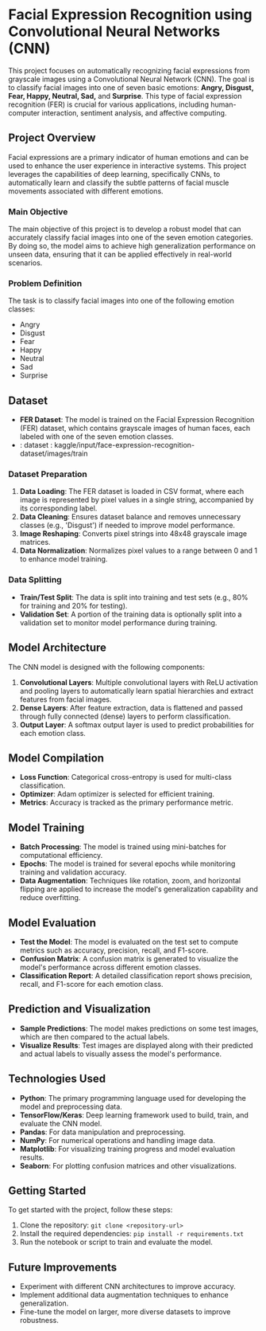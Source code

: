 # Facial Expression Recognition using Convolutional Neural Networks (CNN)

This project focuses on automatically recognizing facial expressions from grayscale images using a Convolutional Neural Network (CNN). The goal is to classify facial images into one of seven basic emotions: **Angry, Disgust, Fear, Happy, Neutral, Sad,** and **Surprise**. This type of facial expression recognition (FER) is crucial for various applications, including human-computer interaction, sentiment analysis, and affective computing.

## Project Overview

Facial expressions are a primary indicator of human emotions and can be used to enhance the user experience in interactive systems. This project leverages the capabilities of deep learning, specifically CNNs, to automatically learn and classify the subtle patterns of facial muscle movements associated with different emotions.

### Main Objective
The main objective of this project is to develop a robust model that can accurately classify facial images into one of the seven emotion categories. By doing so, the model aims to achieve high generalization performance on unseen data, ensuring that it can be applied effectively in real-world scenarios.

### Problem Definition
The task is to classify facial images into one of the following emotion classes:

- Angry
- Disgust
- Fear
- Happy
- Neutral
- Sad
- Surprise

## Dataset

- **FER Dataset**: The model is trained on the Facial Expression Recognition (FER) dataset, which contains grayscale images of human faces, each labeled with one of the seven emotion classes.
- : dataset : kaggle/input/face-expression-recognition-dataset/images/train

### Dataset Preparation
1. **Data Loading**: The FER dataset is loaded in CSV format, where each image is represented by pixel values in a single string, accompanied by its corresponding label.
2. **Data Cleaning**: Ensures dataset balance and removes unnecessary classes (e.g., 'Disgust') if needed to improve model performance.
3. **Image Reshaping**: Converts pixel strings into 48x48 grayscale image matrices.
4. **Data Normalization**: Normalizes pixel values to a range between 0 and 1 to enhance model training.

### Data Splitting
- **Train/Test Split**: The data is split into training and test sets (e.g., 80% for training and 20% for testing).
- **Validation Set**: A portion of the training data is optionally split into a validation set to monitor model performance during training.

## Model Architecture

The CNN model is designed with the following components:

1. **Convolutional Layers**: Multiple convolutional layers with ReLU activation and pooling layers to automatically learn spatial hierarchies and extract features from facial images.
2. **Dense Layers**: After feature extraction, data is flattened and passed through fully connected (dense) layers to perform classification.
3. **Output Layer**: A softmax output layer is used to predict probabilities for each emotion class.

## Model Compilation

- **Loss Function**: Categorical cross-entropy is used for multi-class classification.
- **Optimizer**: Adam optimizer is selected for efficient training.
- **Metrics**: Accuracy is tracked as the primary performance metric.

## Model Training

- **Batch Processing**: The model is trained using mini-batches for computational efficiency.
- **Epochs**: The model is trained for several epochs while monitoring training and validation accuracy.
- **Data Augmentation**: Techniques like rotation, zoom, and horizontal flipping are applied to increase the model's generalization capability and reduce overfitting.

## Model Evaluation

- **Test the Model**: The model is evaluated on the test set to compute metrics such as accuracy, precision, recall, and F1-score.
- **Confusion Matrix**: A confusion matrix is generated to visualize the model's performance across different emotion classes.
- **Classification Report**: A detailed classification report shows precision, recall, and F1-score for each emotion class.

## Prediction and Visualization

- **Sample Predictions**: The model makes predictions on some test images, which are then compared to the actual labels.
- **Visualize Results**: Test images are displayed along with their predicted and actual labels to visually assess the model's performance.

## Technologies Used

- **Python**: The primary programming language used for developing the model and preprocessing data.
- **TensorFlow/Keras**: Deep learning framework used to build, train, and evaluate the CNN model.
- **Pandas**: For data manipulation and preprocessing.
- **NumPy**: For numerical operations and handling image data.
- **Matplotlib**: For visualizing training progress and model evaluation results.
- **Seaborn**: For plotting confusion matrices and other visualizations.

## Getting Started

To get started with the project, follow these steps:

1. Clone the repository: `git clone <repository-url>`
2. Install the required dependencies: `pip install -r requirements.txt`
3. Run the notebook or script to train and evaluate the model.

## Future Improvements

- Experiment with different CNN architectures to improve accuracy.
- Implement additional data augmentation techniques to enhance generalization.
- Fine-tune the model on larger, more diverse datasets to improve robustness.

